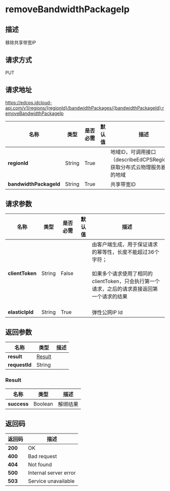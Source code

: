 # removeBandwidthPackageIp


## 描述
移除共享带宽IP


## 请求方式
PUT

## 请求地址
https://edcps.jdcloud-api.com/v1/regions/{regionId}/bandwidthPackages/{bandwidthPackageId}:removeBandwidthPackageIp

|名称|类型|是否必需|默认值|描述|
|---|---|---|---|---|
|**regionId**|String|True| |地域ID，可调用接口（describeEdCPSRegions）获取分布式云物理服务器支持的地域|
|**bandwidthPackageId**|String|True| |共享带宽ID|

## 请求参数
|名称|类型|是否必需|默认值|描述|
|---|---|---|---|---|
|**clientToken**|String|False| |由客户端生成，用于保证请求的幂等性，长度不能超过36个字符；<br/><br>如果多个请求使用了相同的clientToken，只会执行第一个请求，之后的请求直接返回第一个请求的结果<br/><br>|
|**elasticIpId**|String|True| |弹性公网IP Id|


## 返回参数
|名称|类型|描述|
|---|---|---|
|**result**|[Result](removebandwidthpackageip#result)| |
|**requestId**|String| |

### <div id="result">Result</div>
|名称|类型|描述|
|---|---|---|
|**success**|Boolean|解绑结果|

## 返回码
|返回码|描述|
|---|---|
|**200**|OK|
|**400**|Bad request|
|**404**|Not found|
|**500**|Internal server error|
|**503**|Service unavailable|
